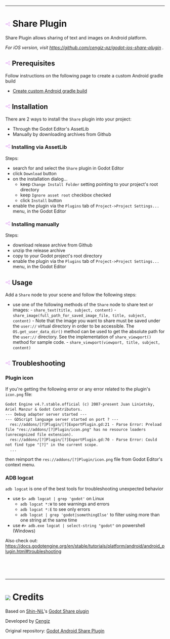 
---
# ![](share/addon_template/icon.png?raw=true) Share Plugin
Share Plugin allows sharing of text and images on Android platform.

_For iOS version, visit https://github.com/cengiz-pz/godot-ios-share-plugin ._

## ![](share/addon_template/icon.png?raw=true) Prerequisites
Follow instructions on the following page to create a custom Android gradle build
- [Create custom Android gradle build](https://docs.godotengine.org/en/stable/tutorials/export/android_gradle_build.html)

## ![](share/addon_template/icon.png?raw=true) Installation
There are 2 ways to install the `Share` plugin into your project:
- Through the Godot Editor's AssetLib
- Manually by downloading archives from Github

### ![](share/addon_template/icon.png?raw=true) Installing via AssetLib
Steps:
- search for and select the `Share` plugin in Godot Editor
- click `Download` button
- on the installation dialog...
	- keep `Change Install Folder` setting pointing to your project's root directory
	- keep `Ignore asset root` checkbox checked
	- click `Install` button
- enable the plugin via the `Plugins` tab of `Project->Project Settings...` menu, in the Godot Editor

### ![](share/addon_template/icon.png?raw=true) Installing manually
Steps:
- download release archive from Github
- unzip the release archive
- copy to your Godot project's root directory
- enable the plugin via the `Plugins` tab of `Project->Project Settings...` menu, in the Godot Editor

## ![](share/addon_template/icon.png?raw=true) Usage
Add a `Share` node to your scene and follow the following steps:
- use one of the following methods of the `Share` node to share text or images:
		- `share_text(title, subject, content)`
		- `share_image(full_path_for_saved_image_file, title, subject, content)`
				- Note that the image you want to share must be saved under the `user://` virtual directory in order to be accessible. The `OS.get_user_data_dir()` method can be used to get the absolute path for the `user://` directory. See the implementation of `share_viewport()` method for sample code.
		- `share_viewport(viewport, title, subject, content)`

## ![](share/addon_template/icon.png?raw=true) Troubleshooting

### Plugin icon
If you're getting the following error or any error related to the plugin's `icon.png` file:

```
Godot Engine v4.?.stable.official (c) 2007-present Juan Linietsky, Ariel Manzur & Godot Contributors.
--- Debug adapter server started ---
--- GDScript language server started on port ? ---
  res://addons/[?]Plugin/[?]ExportPlugin.gd:21 - Parse Error: Preload file "res://addons/[?]Plugin/icon.png" has no resource loaders (unrecognized file extension).
  res://addons/[?]Plugin/[?]ExportPlugin.gd:70 - Parse Error: Could not find type "[?]" in the current scope.
  ...
```

then reimport the `res://addons/[?]Plugin/icon.png` file from Godot Editor's context menu.

### ADB logcat
`adb logcat` is one of the best tools for troubleshooting unexpected behavior
- use `$> adb logcat | grep 'godot'` on Linux
	- `adb logcat *:W` to see warnings and errors
	- `adb logcat *:E` to see only errors
	- `adb logcat | grep 'godot|somethingElse'` to filter using more than one string at the same time
- use `#> adb.exe logcat | select-string "godot"` on powershell (Windows)

Also check out:
https://docs.godotengine.org/en/stable/tutorials/platform/android/android_plugin.html#troubleshooting

<br/><br/><br/>

---
# ![](notification/addon_template/icon.png?raw=true) Credits
Based on [Shin-NiL](https://github.com/Shin-NiL)'s [Godot Share plugin](https://github.com/Shin-NiL/Godot-Android-Share-Plugin)

Developed by [Cengiz](https://github.com/cengiz-pz)

Original repository: [Godot Android Share Plugin](https://github.com/cengiz-pz/godot-android-share-plugin)
